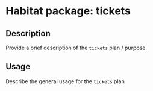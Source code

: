 # Habitat package: tickets

## Description

Provide a brief description of the `tickets` plan / purpose.

## Usage

Describe the general usage for the `tickets` plan
